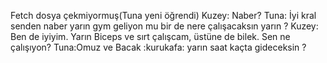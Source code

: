 Fetch dosya çekmiyormuş(Tuna yeni öğrendi)
Kuzey: Naber?
Tuna: İyi kral senden naber yarın gym geliyon mu bir de nere çalışacaksın yarın ?
Kuzey: Ben de iyiyim. Yarın Biceps ve sırt çalışcam, üstüne de bilek. Sen ne çalışıyon?
Tuna:Omuz ve Bacak :kurukafa: yarın saat kaçta gideceksin ?
